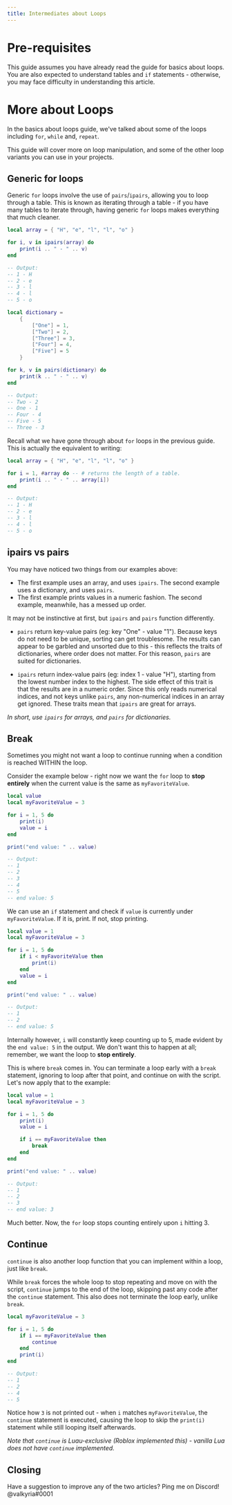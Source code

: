 ```yaml
---
title: Intermediates about Loops
---
```


# Pre-requisites
This guide assumes you have already read the guide for basics about loops. You are also expected to understand tables and `if` statements - otherwise, you may face difficulty in understanding this article.

# More about Loops
In the basics about loops guide, we've talked about some of the loops including `for`, `while` and, `repeat`.

This guide will cover more on loop manipulation, and some of the other loop variants you can use in your projects.

## Generic for loops
Generic `for` loops involve the use of `pairs`/`ipairs`, allowing you to loop through a table.
This is known as iterating through a table - if you have many tables to iterate through, having generic `for` loops makes everything that much cleaner.

```lua
local array = { "H", "e", "l", "l", "o" }

for i, v in ipairs(array) do
	print(i .. " - " .. v)
end

-- Output:
-- 1 - H
-- 2 - e
-- 3 - l
-- 4 - l
-- 5 - o
```
```lua
local dictionary = 
	{
		["One"] = 1,
		["Two"] = 2,
		["Three"] = 3,
		["Four"] = 4,
		["Five"] = 5
	}

for k, v in pairs(dictionary) do
	print(k .. " - " .. v)
end

-- Output:
-- Two - 2
-- One - 1
-- Four - 4
-- Five - 5
-- Three - 3
```

Recall what we have gone through about `for` loops in the previous guide. This is actually the equivalent to writing:

```lua
local array = { "H", "e", "l", "l", "o" }

for i = 1, #array do -- # returns the length of a table.
	print(i .. " - " .. array[i])
end

-- Output:
-- 1 - H
-- 2 - e
-- 3 - l
-- 4 - l
-- 5 - o
```

## ipairs vs pairs
You may have noticed two things from our examples above:
* The first example uses an array, and uses `ipairs`. The second example uses a dictionary, and uses `pairs`.
* The first example prints values in a numeric fashion. The second example, meanwhile, has a messed up order.

It may not be instinctive at first, but `ipairs` and `pairs` function differently.
* `pairs` return key-value pairs (eg: key "One" - value "1"). Because keys do not need to be unique, sorting can get troublesome. The results can appear to be garbled and unsorted due to this - this reflects the traits of dictionaries, where order does not matter. For this reason, `pairs` are suited for dictionaries.

* `ipairs` return index-value pairs (eg: index 1 - value "H"), starting from the lowest number index to the highest. The side effect of this trait is that the results are in a numeric order. Since this only reads numerical indices, and not keys unlike `pairs`, any non-numerical indices in an array get ignored. These traits mean that `ipairs` are great for arrays.

*In short, use `ipairs` for arrays, and `pairs` for dictionaries.*

## Break
Sometimes you might not want a loop to continue running when a condition is reached WITHIN the loop. 

Consider the example below - right now we want the `for` loop to **stop entirely** when the current value is the same as `myFavoriteValue`. 

```lua
local value
local myFavoriteValue = 3

for i = 1, 5 do
	print(i)
	value = i
end

print("end value: " .. value)

-- Output:
-- 1
-- 2
-- 3
-- 4
-- 5
-- end value: 5
```

We can use an `if` statement and check if `value` is currently under `myFavoriteValue`. If it is, print. If not, stop printing.

```lua
local value = 1
local myFavoriteValue = 3

for i = 1, 5 do
	if i < myFavoriteValue then
		print(i)
	end
	value = i
end

print("end value: " .. value)

-- Output:
-- 1
-- 2
-- end value: 5
```

Internally however, `i` will constantly keep counting up to 5, made evident by the `end value: 5` in the output. We don't want this to happen at all; remember, we want the loop to **stop entirely**.

This is where `break` comes in. You can terminate a loop early with a `break` statement, ignoring to loop after that point, and continue on with the script. Let's now apply that to the example:

```lua
local value = 1
local myFavoriteValue = 3

for i = 1, 5 do
	print(i)
	value = i

	if i == myFavoriteValue then
		break
	end
end

print("end value: " .. value)

-- Output:
-- 1
-- 2
-- 3
-- end value: 3
```

Much better. Now, the `for` loop stops counting entirely upon `i` hitting 3.

## Continue
`continue` is also another loop function that you can implement within a loop, just like `break`.

While `break` forces the whole loop to stop repeating and move on with the script, `continue` jumps to the end of the loop, skipping past any code after the `continue` statement. This also does not terminate the loop early, unlike `break`. 

```lua
local myFavoriteValue = 3

for i = 1, 5 do
	if i == myFavoriteValue then
		continue
	end
	print(i)
end

-- Output:
-- 1
-- 2
-- 4
-- 5
```

Notice how `3` is not printed out - when `i` matches `myFavoriteValue`, the `continue` statement is executed, causing the loop to skip the `print(i)` statement while still looping itself afterwards.

*Note that `continue` is Luau-exclusive (Roblox implemented this) - vanilla Lua does not have `continue` implemented.*

## Closing
Have a suggestion to improve any of the two articles? Ping me on Discord! @valkyria#0001
